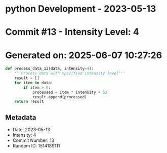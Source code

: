 ﻿# python Development - 2023-05-13
# Commit #13 - Intensity Level: 4
# Generated on: 2025-06-07 10:27:26
```python
def process_data_13(data, intensity=4):
    '''Process data with specified intensity level'''
    result = []
    for item in data:
        if item > 0:
            processed = item * intensity + 53
            result.append(processed)
    return result
```
## Metadata
- Date: 2023-05-13
- Intensity: 4
- Commit Number: 13
- Random ID: 1514189111

